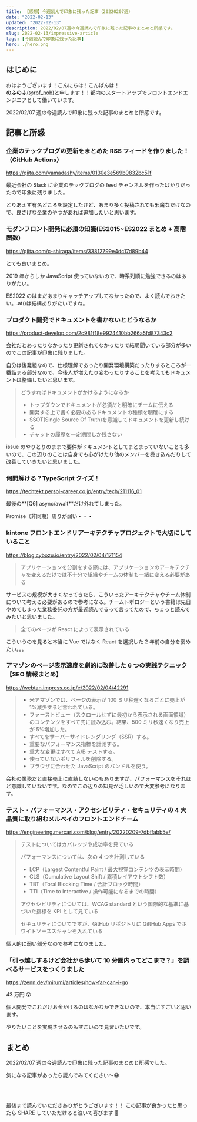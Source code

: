 ```yaml
---
title: 【感想】今週読んで印象に残った記事（20220207週）
date: "2022-02-13"
updated: "2022-02-13"
description: 2022/02/07週の今週読んで印象に残った記事のまとめと所感です。
slug: 2022-02-13/impressive-article
tags: [今週読んで印象に残った記事]
hero: ./hero.png
---
```


## はじめに

おはようございます！こんにちは！こんばんは！<br>
**のふのふ**([@rpf_nob](https://twitter.com/rpf_nob))と申します！！都内のスタートアップでフロントエンドエンジニアとして働いています。

2022/02/07 週の今週読んで印象に残った記事のまとめと所感です。

## 記事と所感

### 企業のテックブログの更新をまとめた RSS フィードを作りました！（GitHub Actions）

https://qiita.com/yamadashy/items/0130e3e569b0832bc51f

最近会社の Slack に企業のテックブログの feed チャンネルを作ったばかりだったので印象に残りました。

とりあえず有名どころを設定したけど、あまり多く投稿されても邪魔なだけなので、良さげな企業のやつがあれば追加したいと思います。

### モダンフロント開発に必須の知識(ES2015~ES2022 まとめ + 高階関数)

https://qiita.com/c-shiraga/items/33812799e4dc17d89b44

とても良いまとめ。

2019 年からしか JavaScript 使っていないので、時系列順に勉強できるのはありがたい。

ES2022 のはまだあまりキャッチアップしてなかったので、よく読んでおきたい。.at()は結構ありがたいですね。

### プロダクト開発でドキュメントを書かないとどうなるか

https://product-develop.com/2c981f18e9924410bb266a5fd87343c2

会社だとあったりなかったり更新されてなかったりで結局聞いている部分が多いのでこの記事が印象に残りました。

自分は後発組なので、仕様理解であったり開発環境構築だったりするところが一番詰まる部分なので、今後人が増えたり変わったりすることを考えてもドキュメントは整備したいと思います。

> どうすればドキュメントがかけるようになるか
>
> - トップダウンでドキュメントが必須だと明確にチームに伝える
> - 開発する上で書く必要のあるドキュメントの種類を明確にする
> - SSOT(Single Source Of Truth)を意識してドキュメントを更新し続ける
> - チャットの履歴を一定期間しか残さない

issue のやりとりのままで要件がドキュメントとしてまとまっていないことも多いので、この辺りのことは自身でも心がけたり他のメンバーを巻き込んだりして改善していきたいと思いました。

### 何問解ける？TypeScript クイズ！

https://techtekt.persol-career.co.jp/entry/tech/211116_01

最後の**[Q6] async/await**だけ外れてしまった。

Promise（非同期）周りが弱い・・・

### kintone フロントエンドリアーキテクチャプロジェクトで大切にしていること

https://blog.cybozu.io/entry/2022/02/04/171154

> アプリケーションを分割をする際には、アプリケーションのアーキテクチャを変えるだけでは不十分で組織やチームの体制も一緒に変える必要がある

サービスの規模が大きくなってきたら、こういったアーキテクチャやチーム体制について考える必要があるので参考になる。チームトポロジーという書籍は先日やめてしまった業務委託の方が最近読んでるって言ってたので、ちょっと読んでみたいと思いました。

> 全てのページが React によって表示されている ​

こういうのを見ると本当に Vue ではなく React を選択した 2 年前の自分を褒めたい。。。

### アマゾンのページ表示速度を劇的に改善した 6 つの実践テクニック【SEO 情報まとめ】

https://webtan.impress.co.jp/e/2022/02/04/42291

> - 米アマゾンでは、ページの表示が 100 ミリ秒遅くなるごとに売上が 1%減少すると言われている。
> - ファーストビュー（スクロールせずに最初から表示される画面領域）のコンテンツをすべて先に読み込む。結果、500 ミリ秒速くなり売上が 5%増加した。
> - すべてをサーバーサイドレンダリング（SSR）する。
> - 重要なパフォーマンス指標を計測する。
> - 重大な変更はすべて A/B テストする。
> - 使っていないポリフィルを削除する。
> - ブラウザに合わせた JavaScript のバンドルを使う。

会社の業務だと直接売上に直結しないのもありますが、パフォーマンスをそれほど意識していないです。なのでこの辺りの知見が乏しいので大変参考になります。

### テスト・パフォーマンス・アクセシビリティ・セキュリティの 4 大品質に取り組むメルペイのフロントエンドチーム

https://engineering.mercari.com/blog/entry/20220209-7dbffabb5e/

> テストについてはカバレッジや成功率を見ている
>
> パフォーマンスについては、次の 4 つを計測している
>
> - LCP（Largest Contentful Paint / 最大視覚コンテンツの表示時間）
> - CLS（Cumulative Layout Shift / 累積レイアウトシフト数）
> - TBT（Toral Blocking Time / 合計ブロック時間）
> - TTI（Time to Interactive / 操作可能になるまでの時間）
>
> アクセシビリティについては、WCAG standard という国際的な基準に基づいた指標を KPI として見ている
>
> セキュリティについてですが、GitHub リポジトリに GiItHub Apps でホワイトソーススキャンを入れている

個人的に弱い部分なので参考になりました。

### 「引っ越しするけど会社から歩いて 10 分圏内ってどこまで？」を調べるサービスをつくりました

https://zenn.dev/mirumi/articles/how-far-can-i-go

43 万円 😲

個人開発でこれだけお金かけるのはなかなかできないので、本当にすごいと思います。

やりたいことを実現させるのもすごいので見習いたいです。

## まとめ

2022/02/07 週の今週読んで印象に残った記事のまとめと所感でした。

気になる記事があったら読んでみてください〜😀

<br>
<br>

最後まで読んでいただきありがとうございます！！
この記事が良かったと思ったら SHARE していただけると泣いて喜びます 🤣
